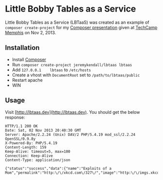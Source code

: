 # Little Bobby Tables as a Service

Little Bobby Tables as a Service (LBTaaS) was created as an example of `composer create-project`
for my [Composer presentation](http://www.slideshare.net/jeremykendall/game-changing-dependency-managment) given at [TechCamp Memphis](http://techcampmemphis.com/)
on Nov 2, 2013.

## Installation

* Install [Composer](http://getcomposer.org)
* Run `composer create-project jeremykendall/lbtaas lbtaas`
* Add `127.0.0.1    lbtaas` to `/etc/hosts`
* Create a vhost with `DocumentRoot` set to `/path/to/lbtaas/public`
* Restart apache
* WIN

## Usage

Visit [http://lbtaas.dev](http://lbtaas.dev).  You should get the below response:

```
HTTP/1.1 200 OK
Date: Sat, 02 Nov 2013 20:40:30 GMT
Server: Apache/2.2.24 (Unix) DAV/2 PHP/5.4.19 mod_ssl/2.2.24 OpenSSL/0.9.8y
X-Powered-By: PHP/5.4.19
Content-Length: 159
Keep-Alive: timeout=5, max=100
Connection: Keep-Alive
Content-Type: application/json

{"status":"success","data":{"name":"Exploits of a Mom","permalink":"http:\/\/xkcd.com\/327\/","image":"http:\/\/imgs.xkcd.com\/comics\/exploits_of_a_mom.png"}}
```
